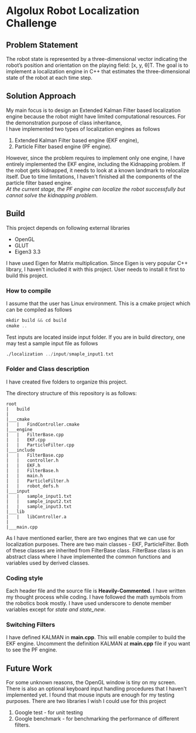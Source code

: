 # Algolux Robot Localization Challenge

## Problem Statement 

The robot state is represented by a three-dimensional vector indicating the robot’s position and
orientation on the playing field: [x, y, θ]T. The goal is to implement a localization engine in
C++ that estimates the three-dimensional state of the robot at each time step.

##  Solution Approach
My main focus is to design an Extended Kalman Filter based localization engine because the robot might have limited computational resources. For the demonstration purpose of class inheritance,   
I have implemented two types of localization engines as follows
1. Extended Kalman Filter based engine (EKF engine),
2. Particle Filter based engine (PF engine).

However, since the problem requires to implement only one engine, 
I have entirely implemented the EKF engine, including the Kidnapping problem. 
If the robot gets kidnapped, it needs to look at a known landmark to relocalize itself. 
Due to time limitations, I haven't finished all the components of the particle filter based engine.  
*At the current stage, the PF engine can localize the robot successfully but cannot solve the kidnapping problem*. 
## Build
This project depends on following external libraries
* OpenGL
* GLUT
* Eigen3 3.3

I have used Eigen for Matrix multiplication. Since Eigen is very popular C++ library, I haven't included it with this project.
User needs to install it first to build this project.
  
### How to compile 
I assume that the user has Linux environment. 
This is a cmake project which can be compiled as follows
```asm
mkdir build && cd build 
cmake ..
```
Test inputs are located inside input folder. If you are in build directory, one may test a sample input file as follows 
```asm
./localization ../input/smaple_input1.txt
``` 

### Folder and Class description
I have created five folders to organize this project. 

The directory structure of this repository is as follows:

```
root
|   build
|   
|___cmake
|   |   FindController.cmake
|___engine
|   |   FilterBase.cpp
|   |   EKF.cpp
|   |   ParticleFilter.cpp
|___include
|   |   FilterBase.cpp
|   |   controller.h
|   |   EKF.h
|   |   FilterBase.h
|   |   main.h
|   |   ParticleFilter.h
|   |   robot_defs.h
|___input
|   |   sample_input1.txt
|   |   sample_input2.txt
|   |   sample_input3.txt
|___lib
|   |   libController.a
|   
|___main.cpp
```

As I have mentioned earlier, there are two engines that we can use for localization purposes. 
There are two main classes - EKF, ParticleFilter. Both of these classes are inherited from FilterBase class.
FilterBase class is an abstract class where I have implemented the common functions and variables used by derived classes.

### Coding style
Each header file and the source file is **Heavily-Commented**. I have written my thought process while coding.
I have followed the math symbols from the robotics book mostly. I have used underscore to denote member variables except for *state and state_new*.

### Switching Filters
I have defined KALMAN in __main.cpp__. This will enable compiler to build the EKF engine. 
Uncomment the definition KALMAN at __main.cpp__ file if you want to see the PF engine. 

## Future Work
For some unknown reasons, the OpenGL window is tiny on my screen.
There is also an optional keyboard input handling procedures that I haven't implemented yet. I found that mouse inputs are enough for my testing purposes. There are two libraries I wish I could use for this project 
1. Google test - for unit testing 
2. Google benchmark - for benchmarking the performance of different filters.   
